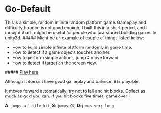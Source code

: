 Go-Default
==========

This is a simple, random infinite random platform game. Gameplay and difficulty balance is not good enough,
I built this in a short period, and I thought that it might be useful for people who just started building games
in unity3d.
##### Might be an example of couple of things listed below:

- How to build simple infinite platform randomly in game time.
- How to detect if a game objects touches another.
- How to perform simple actions, jump & move forward.
- How to detect if target on the screen view.

##### [Play here](http://harunurhan.github.io/go_default.html)

Although it doesn't have good gameplay and balance, it is playable.

It moves forward automatically, try not to fall and hit blocks. Collect as much as gold you can.
If you hit blocks five times, game over !

**A**: `jumps a little bit`, **S**: `jumps OK`, **D**:`jumps very long`
